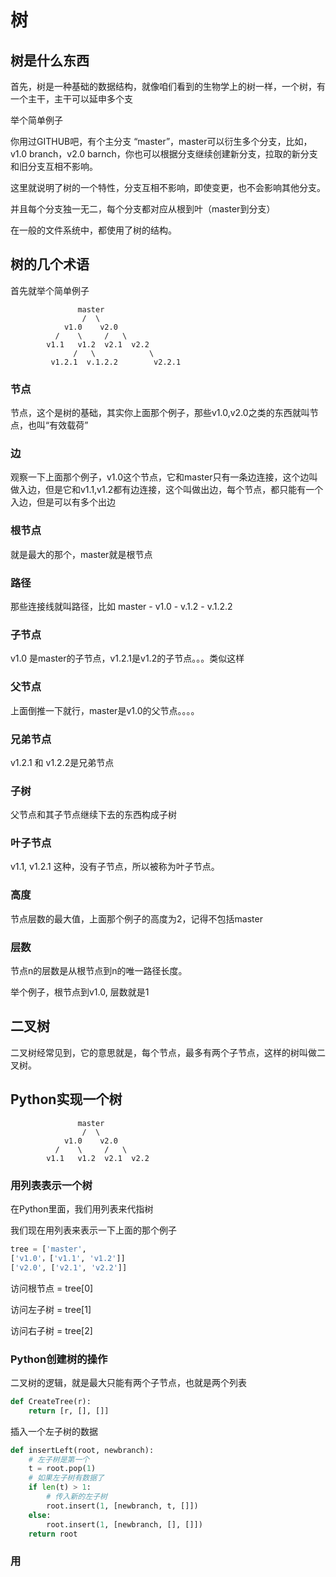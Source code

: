 # 树

## 树是什么东西

首先，树是一种基础的数据结构，就像咱们看到的生物学上的树一样，一个树，有一个主干，主干可以延申多个支

举个简单例子

你用过GITHUB吧，有个主分支 “master”，master可以衍生多个分支，比如，v1.0 branch，v2.0 barnch，你也可以根据分支继续创建新分支，拉取的新分支和旧分支互相不影响。

这里就说明了树的一个特性，分支互相不影响，即使变更，也不会影响其他分支。

并且每个分支独一无二，每个分支都对应从根到叶（master到分支）

在一般的文件系统中，都使用了树的结构。

## 树的几个术语

首先就举个简单例子

```
               master
                /  \
            v1.0    v2.0
          /    \     /   \
        v1.1   v1.2  v2.1  v2.2
              /   \            \
         v1.2.1  v.1.2.2        v2.2.1   
```

### 节点
节点，这个是树的基础，其实你上面那个例子，那些v1.0,v2.0之类的东西就叫节点，也叫“有效载荷”

### 边
观察一下上面那个例子，v1.0这个节点，它和master只有一条边连接，这个边叫做入边，但是它和v1.1,v1.2都有边连接，这个叫做出边，每个节点，都只能有一个入边，但是可以有多个出边

### 根节点
就是最大的那个，master就是根节点

### 路径
那些连接线就叫路径，比如 master - v1.0 - v.1.2 - v.1.2.2

### 子节点
v1.0 是master的子节点，v1.2.1是v1.2的子节点。。。类似这样

### 父节点
上面倒推一下就行，master是v1.0的父节点。。。。

### 兄弟节点
v1.2.1 和 v1.2.2是兄弟节点

### 子树
父节点和其子节点继续下去的东西构成子树

### 叶子节点
v1.1, v1.2.1 这种，没有子节点，所以被称为叶子节点。

### 高度
节点层数的最大值，上面那个例子的高度为2，记得不包括master

### 层数

节点n的层数是从根节点到n的唯一路径长度。

举个例子，根节点到v1.0, 层数就是1

## 二叉树

二叉树经常见到，它的意思就是，每个节点，最多有两个子节点，这样的树叫做二叉树。

## Python实现一个树

```
               master
                /  \
            v1.0    v2.0
          /    \     /   \
        v1.1   v1.2  v2.1  v2.2
```

### 用列表表示一个树

在Python里面，我们用列表来代指树

我们现在用列表来表示一下上面的那个例子

```python
tree = ['master',
['v1.0'，['v1.1', 'v1.2']]
['v2.0', ['v2.1', 'v2.2']]
```

访问根节点 = tree[0]

访问左子树 = tree[1]

访问右子树 = tree[2]

### Python创建树的操作

二叉树的逻辑，就是最大只能有两个子节点，也就是两个列表

```python
def CreateTree(r):
    return [r, [], []]
```

插入一个左子树的数据

```python
def insertLeft(root, newbranch):
    # 左子树是第一个
    t = root.pop(1)
    # 如果左子树有数据了
    if len(t) > 1:
        # 传入新的左子树
        root.insert(1, [newbranch, t, []])
    else:
        root.insert(1, [newbranch, [], []])
    return root
```


### 用